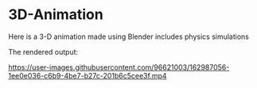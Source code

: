 # 3D-Animation
Here is a 3-D animation made using Blender includes physics simulations

The rendered output:


https://user-images.githubusercontent.com/96621003/162987056-1ee0e036-c6b9-4be7-b27c-201b6c5cee3f.mp4


